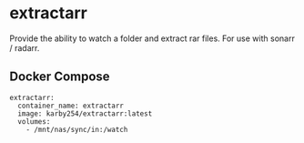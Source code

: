 # extractarr
Provide the ability to watch a folder and extract rar files. For use with sonarr / radarr.

## Docker Compose

```
extractarr:
  container_name: extractarr
  image: karby254/extractarr:latest
  volumes:
    - /mnt/nas/sync/in:/watch
```
